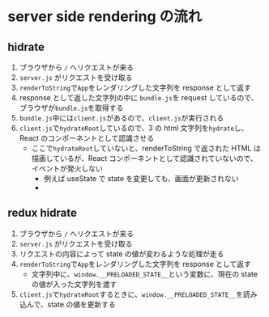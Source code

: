 # server side rendering の流れ

## hidrate

1. ブラウザから `/` へリクエストが来る
2. `server.js` がリクエストを受け取る
3. `renderToString`で`App`をレンダリングした文字列を response として返す
4. response として返した文字列の中に `bundle.js`を request しているので、ブラウザが`bundle.js`を取得する
5. `bundle.js`中には`client.js`があるので、`client.js`が実行される
6. `client.js`で`hydrateRoot`しているので、3 の html 文字列を`hydrate`し、React のコンポーネントとして認識させる
   - ここで`hydrateRoot`していないと、renderToString で返された HTML は描画しているが、React コンポーネントとして認識されていないので、イベントが発火しない
     - 例えば useState で state を変更しても、画面が更新されない
     -

## redux hidrate

1. ブラウザから `/` へリクエストが来る
2. `server.js` がリクエストを受け取る
3. リクエストの内容によって state の値が変わるような処理が走る
4. `renderToString`で`App`をレンダリングした文字列を response として返す
   - 文字列中に、`window.__PRELOADED_STATE__`という変数に、現在の state の値が入った文字列を渡す
5. `client.js`で`hydrateRoot`するときに、`window.__PRELOADED_STATE__`を読み込んで、state の値を更新する
